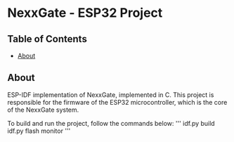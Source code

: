 # NexxGate - ESP32 Project

## Table of Contents
+ [About](#about)

## About <a name = "about"></a>
ESP-IDF implementation of NexxGate, implemented in C. This project is responsible for the firmware of the ESP32 microcontroller, which is the core of the NexxGate system.

To build and run the project, follow the commands below:
'''
idf.py build
idf.py flash monitor
'''

